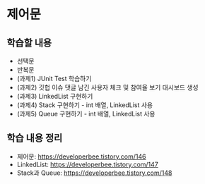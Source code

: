 # 제어문

## 학습할 내용
- 선택문
- 반복문
- (과제1) JUnit Test 학습하기
- (과제2) 깃헙 이슈 댓글 남긴 사용자 체크 및 참여율 보기 대시보드 생성
- (과제3) LinkedList 구현하기
- (과제4) Stack 구현하기 - int 배열, LinkedList 사용
- (과제5) Queue 구현하기 - int 배열, LinkedList 사용

## 학습 내용 정리
- 제어문: https://developerbee.tistory.com/146
- LinkedList: https://developerbee.tistory.com/147
- Stack과 Queue: https://developerbee.tistory.com/148
